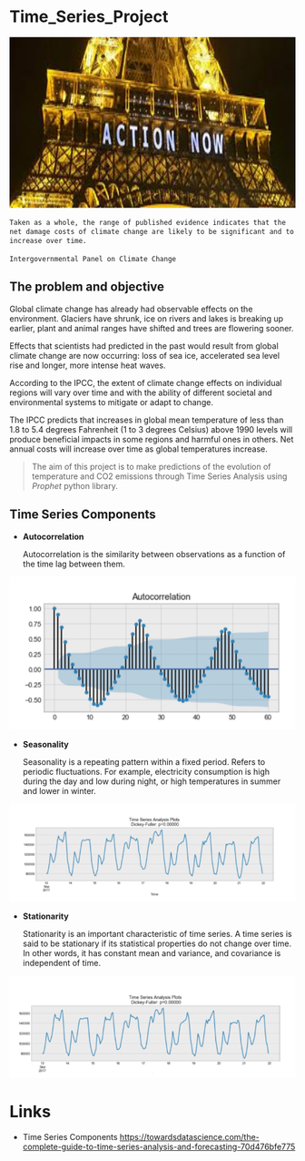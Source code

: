 # Time_Series_Project

<p align="center">
 <img src="https://github.com/AnaAGG/Time_Series_Project/blob/main/Images/main.jpeg" width="800" height="300" >
</p>

    Taken as a whole, the range of published evidence indicates that the net damage costs of climate change are likely to be significant and to increase over time.

    Intergovernmental Panel on Climate Change
 

## The problem and objective

Global climate change has already had observable effects on the environment. Glaciers have shrunk, ice on rivers and lakes is breaking up earlier, plant and animal ranges have shifted and trees are flowering sooner.

Effects that scientists had predicted in the past would result from global climate change are now occurring: loss of sea ice, accelerated sea level rise and longer, more intense heat waves.

According to the IPCC, the extent of climate change effects on individual regions will vary over time and with the ability of different societal and environmental systems to mitigate or adapt to change.

The IPCC predicts that increases in global mean temperature of less than 1.8 to 5.4 degrees Fahrenheit (1 to 3 degrees Celsius) above 1990 levels will produce beneficial impacts in some regions and harmful ones in others. Net annual costs will increase over time as global temperatures increase.


> The aim of this project is to make predictions of the evolution of temperature and CO2 emissions through Time Series Analysis using *Prophet* python library.

## **Time Series Components**



- **Autocorrelation**

    Autocorrelation is the similarity between observations as a function of the time lag between them. 

<img src="https://github.com/AnaAGG/Time_Series_Project/blob/main/Images/Correlation.png">

- **Seasonality**

    Seasonality is a repeating pattern within a fixed period. Refers to periodic fluctuations. For example, electricity consumption is high during the day and low during night, or high temperatures in summer and lower in winter.

<img src="https://github.com/AnaAGG/Time_Series_Project/blob/main/Images/Seasonality.png">

- **Stationarity**

    Stationarity is an important characteristic of time series. A time series is said to be stationary if its statistical properties do not change over time. In other words, it has constant mean and variance, and covariance is independent of time.

<img src="https://github.com/AnaAGG/Time_Series_Project/blob/main/Images/Stationarity.png">


# Links

- Time Series Components https://towardsdatascience.com/the-complete-guide-to-time-series-analysis-and-forecasting-70d476bfe775   

